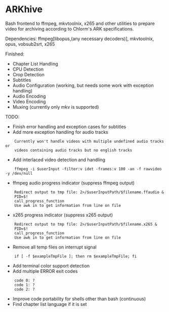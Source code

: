 ARKhive
=======

Bash frontend to ffmpeg, mkvtoolnix, x265 and other utilities to prepare video for archiving according to Chlorm's ARK specifications.

Dependencies: ffmpeg[libopus,(any necessary decoders)], mkvtoolnix, opus, vobsub2srt, x265

Finished:
   * Chapter List Handling
   * CPU Detection
   * Crop Detection
   * Subtitles
   * Audio Configuration (working, but needs some work with exception handling)
   * Audio Encoding
   * Video Encoding
   * Muxing (currently only mkv is supported)

TODO:
   * Finish error handling and exception cases for subtitles
   * Add more exception handling for audio tracks
```
    Currently won't handle videos with multiple undefined audio tracks or
    videos containing audio tracks but no english tracks
```

   * Add interlaced video detection and handling
```
    ffmpeg -i $userInput -filter:v idet -frames:v 100 -an -f rawvideo -y /dev/null
```

   * ffmpeg audio progress indicator (suppress ffmpeg output)
```
    Redirect output to tmp file: 2>/$userInputPath/$filename.ffaudio &
    PID=$!
    call_progress_function
    Use awk in to get information from line on file 
```

   * x265 progress indicator (suppress x265 output)
```
    Redirect output to tmp file: 2>/$userInputPath/$filename.x265 &
    PID=$!
    call_progress_function
    Use awk in to get information from line on file 
```

   * Remove all temp files on interrupt signal
```
    if [ -f $exampleTmpFile ]; then rm $exampleTmpFile; fi
```

   * Add terminal color support detection
   * Add multiple ERROR exit codes
```
    code 0: ?
    code 1: ?
    code 2: ?
```

   * Improve code portability for shells other than bash (continuous)
   * Find chapter list language if it is set
